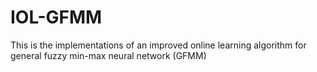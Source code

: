 # IOL-GFMM
This is the implementations of an improved online learning algorithm for general fuzzy min-max neural network (GFMM)
